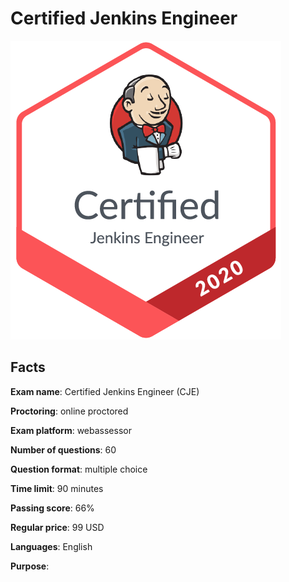 # Certified Jenkins Engineer

![CJE badge](/CloudBees/cje-badge.png)

## Facts

**Exam name**: Certified Jenkins Engineer (CJE)

**Proctoring**: online proctored

**Exam platform**: webassessor

**Number of questions**: 60

**Question format**: multiple choice

**Time limit**: 90 minutes

**Passing score**: 66%

**Regular price**: 99 USD

**Languages**: English

**Purpose**: 
